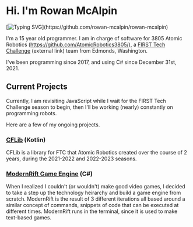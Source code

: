 # Hi. I'm Rowan McAlpin

[![Typing SVG](https://readme-typing-svg.herokuapp.com?font=Fira+Code&duration=3000&pause=500&vCenter=true&width=435&height=40&lines=Hi+there!+I'm+Rowan+McAlpin.;I'm+a+15-year-old+developer.;I+primarily+use+C%23+and+Kotlin.)](https://github.com/rowan-mcalpin/rowan-mcalpin)

I'm a 15 year old programmer. I am in charge of software for 3805 Atomic Robotics (https://github.com/AtomicRobotics3805/), a [FIRST Tech Challenge](https://firstinspires.org) (external link) team from Edmonds, Washington.

I've been programming since 2017, and using C# since December 31st, 2021.

## Current Projects
Currently, I am revisiting JavaScript while I wait for the FIRST Tech Challenge season to begin, then I'll be working (nearly) constantly on programming robots.

Here are a few of my ongoing projects.

### **[CFLib](https://github.com/AtomicRobotics3805/CFLib)** (Kotlin)

CFLib is a library for FTC that Atomic Robotics created over the course of 2 years, during the 2021-2022 and 2022-2023 seasons.

### **[ModernRift Game Engine](https://github.com/RiftEngine/ModernRiftCore)** (C#)

When I realized I couldn't (or wouldn't) make good video games, I decided to take a step up the technology heirarchy and build a game engine from scratch. ModernRift is the result of 3 different iterations all based around a similar concept of commands, snippets of code that can be executed at different times. ModernRift runs in the terminal, since it is used to make text-based games.
